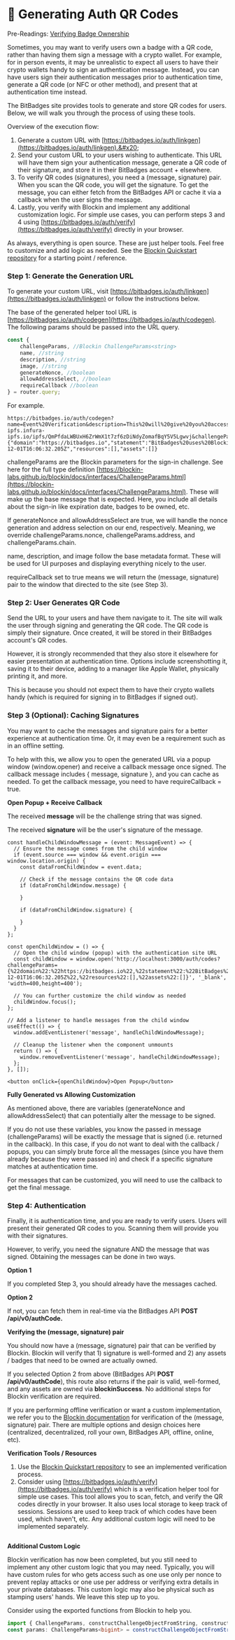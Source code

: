 # 🎫 Generating Auth QR Codes

Pre-Readings: [Verifying Badge Ownership](./)



Sometimes, you may want to verify users own a badge with a QR code, rather than having them sign a message with a crypto wallet. For example, for in person events, it may be unrealistic to expect all users to have their crypto wallets handy to sign an authentication message. Instead, you can have users sign their authentication messages prior to authentication time, generate a QR code (or NFC or other method), and present that at authentication time instead.

The BitBadges site provides tools to generate and store QR codes for users. Below, we will walk you through the process of using these tools.

Overview of the execution flow:

1. Generate a custom URL with [https://bitbadges.io/auth/linkgen](https://bitbadges.io/auth/linkgen).&#x20;
2. Send your custom URL to your users wishing to authenticate. This URL will have them sign your authentication message, generate a QR code of their signature, and store it in their BitBadges account + elsewhere.
3. To verify QR codes (signatures), you need a (message, signature) pair. When you scan the QR code, you will get the signature. To get the message, you can either fetch from the BitBadges API or cache it via a callback when the user signs the message.
4. Lastly, you verify with Blockin and implement any additional customization logic. For simple use cases, you can perform steps 3 and 4 using [https://bitbadges.io/auth/verify](https://bitbadges.io/auth/verify) directly in your browser.

As always, everything is open source. These are just helper tools. Feel free to customize and add logic as needed. See the [Blockin Quickstart repository](https://app.gitbook.com/s/AwjdYgEsUkK9cCca5DiU/developer-docs/quick-start) for a starting point / reference.

### **Step 1:** Generate the Generation URL

To generate your custom URL, visit [https://bitbadges.io/auth/linkgen](https://bitbadges.io/auth/linkgen) or follow the instructions below.

The base of the generated helper tool URL is  [https://bitbadges.io/auth/codegen](https://bitbadges.io/auth/codegen). The following params should be passed into the URL query.

```typescript
const {
    challengeParams, //Blockin ChallengeParams<string>
    name, //string
    description, //string
    image, //string 
    generateNonce, //boolean
    allowAddressSelect, //boolean
    requireCallback //boolean
} = router.query;
```

For example.&#x20;

```
https://bitbadges.io/auth/codegen?name=Event%20Verification&description=This%20will%20give%20you%20access%20to%20the%20requested%20event.&image=https://bitbadges-ipfs.infura-ipfs.io/ipfs/QmPfdaLWBUxH6ZrWmX1t7zf6zDiNdyZomafBqY5V5Lgwvj&challengeParams={"domain":"https://bitbadges.io","statement":"BitBadges%20uses%20Blockin%20to%20authenticate%20users.%20By%20signing%20in,%20you%20agree%20to%20our%20privacy%20policy%20and%20terms%20of%20service.","address":"0x0f741F4E00453c403151b5e7ca379B4Dc981D685","uri":"https://bitbadges.io","nonce":"9YClKQzMLtsXD52eT","expirationDate":"2023-12-01T16:06:32.205Z","resources":[],"assets":[]}
```

challengeParams are the Blockin parameters for the sign-in challenge. See here for the full type definition [https://blockin-labs.github.io/blockin/docs/interfaces/ChallengeParams.html](https://blockin-labs.github.io/blockin/docs/interfaces/ChallengeParams.html). These will make up the base message that is expected. Here, you include all details about the sign-in like expiration date, badges to be owned, etc.

If generateNonce and allowAddressSelect are true, we will handle the nonce generation and address selection on our end, respectively. Meaning, we override challengeParams.nonce, challengeParams.address, and challengeParams.chain.&#x20;

name, description, and image follow the base metadata format. These will be used for UI purposes and displaying everything nicely to the user.

requireCallback set to true means we will return the (message, signature) pair to the window that directed to the site (see Step 3).

### Step 2: User Generates QR Code

Send the URL to your users and have them navigate to it. The site will walk the user through signing and generating the QR code. The QR code is simply their signature. Once created, it will be stored in their BitBadges account's QR codes.

However, it is strongly recommended that they also store it elsewhere for easier presentation at authentication time. Options include screenshotting it, saving it to their device, adding to a manager like Apple Wallet, physically printing it, and more.

This is because you should not expect them to have their crypto wallets handy (which is required for signing in to BitBadges if signed out).

### Step 3 (Optional): Caching Signatures

You may want to cache the messages and signature pairs for a better experience at authentication time. Or, it may even be a requirement such as in an offline setting.&#x20;

To help with this, we allow you to open the generated URL via a popup window (window.opener) and receive a callback message once signed. The callback message includes { message, signature }, and you can cache as needed. To get the callback message, you need to have requireCallback = true.

**Open Popup + Receive Callback**

The received **message** will be the challenge string that was signed.

The received **signature** will be the user's signature of the message.

```tsx
const handleChildWindowMessage = (event: MessageEvent) => {
  // Ensure the message comes from the child window
  if (event.source === window && event.origin === window.location.origin) {
    const dataFromChildWindow = event.data;

    // Check if the message contains the QR code data
    if (dataFromChildWindow.message) {

    }
    
    if (dataFromChildWindow.signature) {
      
    }
  }
};
 
const openChildWindow = () => {
  // Open the child window (popup) with the authentication site URL
  const childWindow = window.open('http://localhost:3000/auth/codes?challengeParams={%22domain%22:%22https://bitbadges.io%22,%22statement%22:%22BitBadges%20uses%20Blockin%20to%20authenticate%20users.%20By%20signing%20in,%20you%20agree%20to%20our%20privacy%20policy%20and%20terms%20of%20service.%22,%22address%22:%220x0f741F4E00453c403151b5e7ca379B4Dc981D685%22,%22uri%22:%22https://bitbadges.io%22,%22nonce%22:%229YClKQzMLtsXD52eT%22,%22expirationDate%22:%222023-12-01T16:06:32.205Z%22,%22resources%22:[],%22assets%22:[]}', '_blank', 'width=400,height=400');

  // You can further customize the child window as needed
  childWindow.focus();
};

// Add a listener to handle messages from the child window
useEffect(() => {
  window.addEventListener('message', handleChildWindowMessage);

  // Cleanup the listener when the component unmounts
  return () => {
    window.removeEventListener('message', handleChildWindowMessage);
  };
}, []);
```

```tsx
<button onClick={openChildWindow}>Open Popup</button>
```

**Fully Generated vs Allowing Customization**

As mentioned above, there are variables (generateNonce and allowAddressSelect) that can potentially alter the message to be signed.&#x20;

If you do not use these variables, you know the passed in message (challengeParams) will be exactly the message that is signed (i.e. returned in the callback). In this case, if you do not want to deal with the callback / popups, you can simply brute force all the messages (since you have them already because they were passed in) and check if a specific signature matches at authentication time.&#x20;

For messages that can be customized, you will need to use the callback to get the final message.

### Step 4: Authentication

Finally, it is authentication time, and you are ready to verify users. Users will present their generated QR codes to you. Scanning them will provide you with their signatures.&#x20;

However, to verify, you need the signature AND the message that was signed. Obtaining the messages can be done in two ways.

**Option 1**

If you completed Step 3, you should already have the messages cached.

**Option 2**

If not, you can fetch them in real-time via the BitBadges API **POST /api/v0/authCode.**

**Verifying the (message, signature) pair**

You should now have a (message, signature) pair that can be verified by Blockin. Blockin will verify that 1) signature is well-formed and 2) any assets / badges that need to be owned are actually owned.&#x20;

If you selected Option 2 from above (BitBadges API **POST /api/v0/authCode**), this route also returns if the pair is valid, well-formed, and any assets are owned via **blockinSuccess**. No additional steps for Blockin verification are required.

If you are performing offline verification or want a custom implementation, we refer you to the [Blockin documentation](https://app.gitbook.com/o/7VSYQvtb1QtdWFsEGoUn/s/AwjdYgEsUkK9cCca5DiU/) for verification of the (message, signature) pair. There are multiple options and design choices here (centralized, decentralized, roll your own, BitBadges API, offline, online, etc).&#x20;

**Verification Tools / Resources**

1. Use the [Blockin Quickstart repository](https://app.gitbook.com/s/AwjdYgEsUkK9cCca5DiU/developer-docs/quick-start) to see an implemented verification process.
2. Consider using [https://bitbadges.io/auth/verify](https://bitbadges.io/auth/verify) which is a verification helper tool for simple use cases. This tool allows you to scan, fetch, and verify the QR codes directly in your browser. It also uses local storage to keep track of sessions. Sessions are used to keep track of which codes have been used, which haven't, etc. Any additional custom logic will need to be implemented separately.

<figure><img src="../../.gitbook/assets/image (14).png" alt=""><figcaption></figcaption></figure>

**Additional Custom Logic**

Blockin verification has now been completed, but you still need to implement any other custom logic that you may need. Typically, you will have custom rules for who gets access such as one use only per nonce to prevent replay attacks or one use per address or verifying extra details in your private databases. This custom logic may also be physical such as stamping users' hands. We leave this step up to you.

Consider using the exported functions from Blockin to help you.

```typescript
import { ChallengeParams, constructChallengeObjectFromString, constructChallengeStringFromChallengeObject } from 'blockin';
const params: ChallengeParams<bigint> = constructChallengeObjectFromString(message, BigIntify);
```

